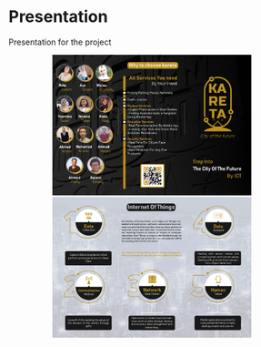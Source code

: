 # Presentation
Presentation for the project
<p align="center">
  <img src="p1.jpg" width="350" title="p1">
  <img src="p2.jpg" width="350" title="p2">
</p>
